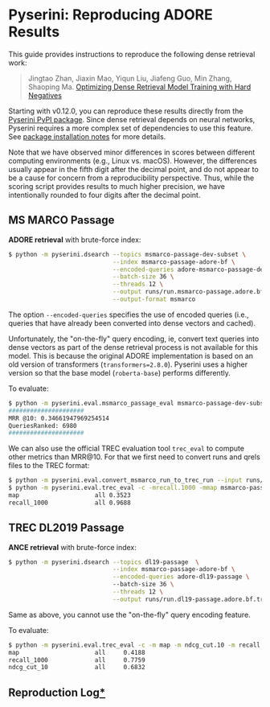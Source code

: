 # Pyserini: Reproducing ADORE Results

This guide provides instructions to reproduce the following dense retrieval work:

> Jingtao Zhan, Jiaxin Mao, Yiqun Liu, Jiafeng Guo, Min Zhang, Shaoping Ma. [Optimizing Dense Retrieval Model Training with Hard Negatives](https://arxiv.org/pdf/2104.08051.pdf)

Starting with v0.12.0, you can reproduce these results directly from the [Pyserini PyPI package](https://pypi.org/project/pyserini/).
Since dense retrieval depends on neural networks, Pyserini requires a more complex set of dependencies to use this feature.
See [package installation notes](../README.md#package-installation) for more details.

Note that we have observed minor differences in scores between different computing environments (e.g., Linux vs. macOS).
However, the differences usually appear in the fifth digit after the decimal point, and do not appear to be a cause for concern from a reproducibility perspective.
Thus, while the scoring script provides results to much higher precision, we have intentionally rounded to four digits after the decimal point.

## MS MARCO Passage

**ADORE retrieval** with brute-force index:

```bash
$ python -m pyserini.dsearch --topics msmarco-passage-dev-subset \
                             --index msmarco-passage-adore-bf \
                             --encoded-queries adore-msmarco-passage-dev-subset \
                             --batch-size 36 \
                             --threads 12 \
                             --output runs/run.msmarco-passage.adore.bf.tsv \
                             --output-format msmarco
```

The option `--encoded-queries` specifies the use of encoded queries (i.e., queries that have already been converted into dense vectors and cached).

Unfortunately, the "on-the-fly" query encoding, ie, convert text queries into dense vectors as part of the dense retrieval process is not available for this model. This is because the original ADORE implementation is based on an old version of transformers (`transformers=2.8.0`). Pyserini uses a higher version so that the base model (`roberta-base`) performs differently.

To evaluate:

```bash
$ python -m pyserini.eval.msmarco_passage_eval msmarco-passage-dev-subset runs/run.msmarco-passage.adore.bf.tsv 
#####################
MRR @10: 0.34661947969254514
QueriesRanked: 6980
#####################
```

We can also use the official TREC evaluation tool `trec_eval` to compute other metrics than MRR@10. 
For that we first need to convert runs and qrels files to the TREC format:

```bash
$ python -m pyserini.eval.convert_msmarco_run_to_trec_run --input runs/run.msmarco-passage.adore.bf.tsv --output runs/run.msmarco-passage.adore.bf.trec
$ python -m pyserini.eval.trec_eval -c -mrecall.1000 -mmap msmarco-passage-dev-subset runs/run.msmarco-passage.ance.bf.trec
map                   	all	0.3523
recall_1000           	all	0.9688
```

## TREC DL2019 Passage

**ANCE retrieval** with brute-force index:

```bash
$ python -m pyserini.dsearch --topics dl19-passage  \
                             --index msmarco-passage-adore-bf \
                             --encoded-queries adore-dl19-passage \ 
                             --batch-size 36 \
                             --threads 12 \
                             --output runs/run.dl19-passage.adore.bf.trec
```

Same as above, you cannot use the "on-the-fly" query encoding feature.

To evaluate:

```bash
$ python -m pyserini.eval.trec_eval -c -m map -m ndcg_cut.10 -m recall.1000 -l 2 dl19-passage runs/run.dl19-passage.adore.bf.trec
map                     all     0.4188
recall_1000             all     0.7759
ndcg_cut_10             all     0.6832
```

## Reproduction Log[*](reproducibility.md)

